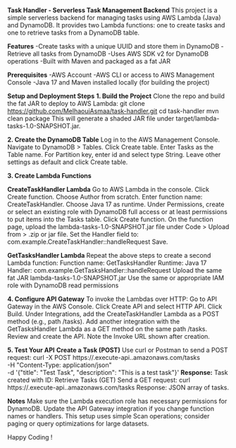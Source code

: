 **Task Handler - Serverless Task Management Backend**
This project is a simple serverless backend for managing tasks using AWS Lambda (Java) and DynamoDB. It provides two Lambda functions: one to create tasks and one to retrieve tasks from a DynamoDB table.

**Features**
-Create tasks with a unique UUID and store them in DynamoDB
-Retrieve all tasks from DynamoDB
-Uses AWS SDK v2 for DynamoDB operations
-Built with Maven and packaged as a fat JAR

**Prerequisites**
-AWS Account
-AWS CLI or access to AWS Management Console
-Java 17 and Maven installed locally (for building the project)

**Setup and Deployment Steps**
**1. Build the Project**
Clone the repo and build the fat JAR to deploy to AWS Lambda:
git clone https://github.com/MelhaouiAsmaa/task-handler.git
cd task-handler
mvn clean package
This will generate a shaded JAR file under target/lambda-tasks-1.0-SNAPSHOT.jar.

**2. Create the DynamoDB Table**
Log in to the AWS Management Console.
Navigate to DynamoDB > Tables.
Click Create table.
Enter Tasks as the Table name.
For Partition key, enter id and select type String.
Leave other settings as default and click Create table.

**3. Create Lambda Functions**
   
**CreateTaskHandler Lambda**
Go to AWS Lambda in the console.
Click Create function.
Choose Author from scratch.
Enter function name: CreateTaskHandler.
Choose Java 17 as runtime.
Under Permissions, create or select an existing role with DynamoDB full access or at least permissions to put items into the Tasks table.
Click Create function.
On the function page, upload the lambda-tasks-1.0-SNAPSHOT.jar file under Code > Upload from > .zip or jar file.
Set the Handler field to:
com.example.CreateTaskHandler::handleRequest
Save.

**GetTasksHandler Lambda**
Repeat the above steps to create a second Lambda function:
Function name: GetTasksHandler
Runtime: Java 17
Handler: com.example.GetTasksHandler::handleRequest
Upload the same fat JAR lambda-tasks-1.0-SNAPSHOT.jar
Use the same or appropriate IAM role with DynamoDB read permissions

**4. Configure API Gateway**
To invoke the Lambdas over HTTP:
Go to API Gateway in the AWS Console.
Click Create API and select HTTP API.
Click Build.
Under Integrations, add the CreateTaskHandler Lambda as a POST method (e.g., path /tasks).
Add another integration with the GetTasksHandler Lambda as a GET method on the same path /tasks.
Review and create the API.
Note the Invoke URL shown after creation.

**5. Test Your API**
**Create a Task (POST)**
Use curl or Postman to send a POST request:
curl -X POST https://<your-api-id>.execute-api.<region>.amazonaws.com/tasks \
-H "Content-Type: application/json" \
-d '{"title": "Test Task", "description": "This is a test task"}'
**Response:**
Task created with ID: <uuid>
Retrieve Tasks (GET)
Send a GET request:
curl https://<your-api-id>.execute-api.<region>.amazonaws.com/tasks
Response: JSON array of tasks.

**Notes**
Make sure the Lambda execution role has necessary permissions for DynamoDB.
Update the API Gateway integration if you change function names or handlers.
This setup uses simple Scan operations; consider paging or query optimizations for large datasets.

Happy Coding !
